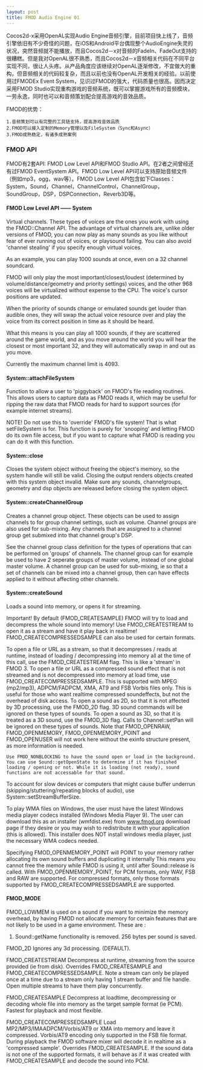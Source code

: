 ```yaml
---
layout: post
title: FMOD Audio Engine 01
---
```


Cocos2d-x采用OpenAL实现Audio Engine音频引擎，目前项目快上线了，音频引擎依旧有不少奇怪的问题，在iOS和Android平台偶现整个AudioEngine失灵的状况，突然音频就不能播放，而且Cocos2d－x对音频的FadeIn、FadeOut支持的很糟糕。但是我对OpenAL很不熟悉，而且Cocos2d－x音频相关代码在不同平台实现不同，很让人头疼。从产品角度应该继续对OpenAL逐渐修改，不宜做大的重构，但音频相关的代码较复杂，而且以前也没有OpenAL开发相关的经验。以前使用过FMODEx Event System，见识过FMOD的强大，代码质量也很高。因而决定采用FMOD Studio实现重构游戏的音频系统，既可以掌握游戏所有的音频模块，一劳永逸，同时也可以和音频策划配合提高游戏的音效品质。

FMOD的优势：

	1.音频策划可以有完整的工具链支持，提高游戏音效品质
	2.FMOD可以接入定制的Memory管理以及FileSystem（Sync和Async）
	3.FMOD成熟稳定，有诸多成熟案例

### FMOD API

FMOD有2套API: FMOD Low Level API和FMOD Studio API。在2者之间曾经还有过FMOD EventSystem API。FMOD Low Level API可以支持原始音频文件（例如mp3，ogg，wav等）。FMOD Low Level API包含如下Classes：System，Sound，Channel，ChannelControl，ChannelGroup，SoundGroup，DSP，DSPConnection，Reverb3D等。

#### FMOD Low Level API —— System

Virtual channels.
These types of voices are the ones you work with using the FMOD::Channel API. The advantage of virtual channels are, unlike older versions of FMOD, you can now play as many sounds as you like without fear of ever running out of voices, or playsound failing. You can also avoid 'channel stealing' if you specify enough virtual voices.

As an example, you can play 1000 sounds at once, even on a 32 channel soundcard.

FMOD will only play the most important/closest/loudest (determined by volume/distance/geometry and priority settings) voices, and the other 968 voices will be virtualized without expense to the CPU. The voice's cursor positions are updated.

When the priority of sounds change or emulated sounds get louder than audible ones, they will swap the actual voice resource over and play the voice from its correct position in time as it should be heard.

What this means is you can play all 1000 sounds, if they are scattered around the game world, and as you move around the world you will hear the closest or most important 32, and they will automatically swap in and out as you move.

Currently the maximum channel limit is 4093.

#### System::attachFileSystem
Function to allow a user to 'piggyback' on FMOD's file reading routines. This allows users to capture data as FMOD reads it, which may be useful for ripping the raw data that FMOD reads for hard to support sources (for example internet streams).

NOTE! Do not use this to 'override' FMOD's file system! That is what setFileSystem is for. This function is purely for 'snooping' and letting FMOD do its own file access, but if you want to capture what FMOD is reading you can do it with this function.

#### System::close
Closes the system object without freeing the object's memory, so the system handle will still be valid.
Closing the output renders objects created with this system object invalid. Make sure any sounds, channelgroups, geometry and dsp objects are released before closing the system object.

#### System::createChannelGroup
Creates a channel group object. These objects can be used to assign channels to for group channel settings, such as volume.
Channel groups are also used for sub-mixing. Any channels that are assigned to a channel group get submixed into that channel group's DSP.

See the channel group class definition for the types of operations that can be performed on 'groups' of channels.
The channel group can for example be used to have 2 seperate groups of master volume, instead of one global master volume.
A channel group can be used for sub-mixing, ie so that a set of channels can be mixed into a channel group, then can have effects applied to it without affecting other channels.

#### System::createSound
Loads a sound into memory, or opens it for streaming.

Important! By default (FMOD_CREATESAMPLE) FMOD will try to load and decompress the whole sound into memory! Use FMOD_CREATESTREAM to open it as a stream and have it play back in realtime! FMOD_CREATECOMPRESSEDSAMPLE can also be used for certain formats.

To open a file or URL as a stream, so that it decompresses / reads at runtime, instead of loading / decompressing into memory all at the time of this call, use the FMOD_CREATESTREAM flag. This is like a 'stream' in FMOD 3.
To open a file or URL as a compressed sound effect that is not streamed and is not decompressed into memory at load time, use FMOD_CREATECOMPRESSEDSAMPLE. This is supported with MPEG (mp2/mp3), ADPCM/FADPCM, XMA, AT9 and FSB Vorbis files only. This is useful for those who want realtime compressed soundeffects, but not the overhead of disk access.
To open a sound as 2D, so that it is not affected by 3D processing, use the FMOD_2D flag. 3D sound commands will be ignored on these types of sounds.
To open a sound as 3D, so that it is treated as a 3D sound, use the FMOD_3D flag. Calls to Channel::setPan will be ignored on these types of sounds.
Note that FMOD_OPENRAW, FMOD_OPENMEMORY, FMOD_OPENMEMORY_POINT and FMOD_OPENUSER will not work here without the exinfo structure present, as more information is needed.


	Use FMOD_NONBLOCKING to have the sound open or load in the background. You can use Sound::getOpenState to determine if it has finished loading / opening or not. While it is loading (not ready), sound functions are not accessable for that sound.

To account for slow devices or computers that might cause buffer underrun (skipping/stuttering/repeating blocks of audio), use System::setStreamBufferSize.

To play WMA files on Windows, the user must have the latest Windows media player codecs installed (Windows Media Player 9). The user can download this as an installer (wmfdist.exe) from www.fmod.org download page if they desire or you may wish to redistribute it with your application (this is allowed). This installer does NOT install windows media player, just the necessary WMA codecs needed.

Specifying FMOD_OPENMEMORY_POINT will POINT to your memory rather allocating its own sound buffers and duplicating it internally
This means you cannot free the memory while FMOD is using it, until after Sound::release is called.
With FMOD_OPENMEMORY_POINT, for PCM formats, only WAV, FSB and RAW are supported. For compressed formats, only those formats supported by FMOD_CREATECOMPRESSEDSAMPLE are supported.

#### FMOD_MODE
FMOD_LOWMEM is used on a sound if you want to minimize the memory overhead, by having FMOD not allocate memory for certain features that are not likely to be used in a game environment. These are :
1. Sound::getName functionality is removed. 256 bytes per sound is saved.

FMOD_2D
Ignores any 3d processing. (DEFAULT).

FMOD_CREATESTREAM
Decompress at runtime, streaming from the source provided (ie from disk). Overrides FMOD_CREATESAMPLE and FMOD_CREATECOMPRESSEDSAMPLE. Note a stream can only be played once at a time due to a stream only having 1 stream buffer and file handle. Open multiple streams to have them play concurrently.

FMOD_CREATESAMPLE
Decompress at loadtime, decompressing or decoding whole file into memory as the target sample format (ie PCM). Fastest for playback and most flexible.

FMOD_CREATECOMPRESSEDSAMPLE
Load MP2/MP3/IMAADPCM/Vorbis/AT9 or XMA into memory and leave it compressed. Vorbis/AT9 encoding only supported in the FSB file format. During playback the FMOD software mixer will decode it in realtime as a 'compressed sample'. Overrides FMOD_CREATESAMPLE. If the sound data is not one of the supported formats, it will behave as if it was created with FMOD_CREATESAMPLE and decode the sound into PCM.
